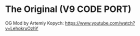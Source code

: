 # The Original (V9 CODE PORT)
OG Mod by Artemiy Kopych: https://www.youtube.com/watch?v=LehokruOzhY
